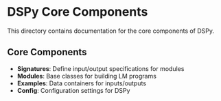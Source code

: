 # DSPy Core Components

This directory contains documentation for the core components of DSPy.

## Core Components

- **Signatures**: Define input/output specifications for modules
- **Modules**: Base classes for building LM programs
- **Examples**: Data containers for inputs/outputs
- **Config**: Configuration settings for DSPy
